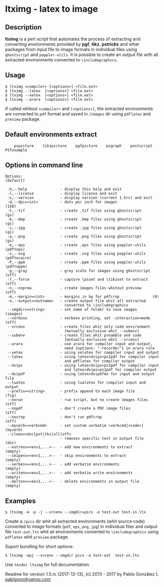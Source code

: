 # **ltximg** - latex to image

## Description
**ltximg** is a perl *script* that automates the process of extracting and converting
environments provided by **pgf**, **tikz**, **pstricks** and other packages from input file
to image formats in individual files using `ghostscript` and `poppler-utils`. It is possible 
to create an output file with all extracted environments converted to `\includegraphics`.

## Usage
```
$ ltximg <compiler> [<options>] <file.ext>
$ ltximg --latex  [<options>] <file.ext>
$ ltximg --xetex  [<options>] <file.ext>
$ ltximg --arara  [<options>] <file.ext>
```
If called whitout `<compiler>` and `[<options>]`, the extracted environments are converted to `pdf` 
format and saved in `/images` dir using `pdflatex` and `preview` package.

## Default environments extract
```
    pspicture    tikzpicture    pgfpicture    psgraph    postscript    PSTexample
```
## Options in command line

```
Options:                                                          (default)

 -h,--help               - display this help and exit
 -l,--license            - display license and exit
 -v,--version            - display version (current 1.5rc) and exit
 -d,--dpi=<int>          - dots per inch for images                (150)
 -t,--tif                - create .tif files using ghostscript     (gs)
 -b,--bmp                - create .bmp files using ghostscript     (gs)
 -j,--jpg                - create .jpg files using ghostscript     (gs)
 -p,--png                - create .png files using ghostscript     (gs)
 -e,--eps                - create .eps files using poppler-utils   (pdftops)
 -s,--svg                - create .svg files using poppler-utils   (pdftocairo)
 -P,--ppm                - create .ppm files using poppler-utils   (pdftoppm)
 -g,--gray               - gray scale for images using ghostscript (off)
 -f,--force              - capture \psset and \tikzset to extract  (off)
 -n,--noprew             - create images files whitout preview     (off)
 -m,--margin=<int>       - margins in bp for pdfcrop               (0)
 -o,--output=<outname>   - create output file whit all extracted
                           converted to \includegraphics
 --imgdir=<string>       - set name of folder to save images       (images)
 --verbose               - verbose printing, set -interaction=mode (off)
 --srcenv                - create files whit only code environment
                           [mutually exclusive whit --subenv]
 --subenv                - create files whit preamble and code 
                           [mutually exclusive whit --srcenv]
 --arara                 - use arara for compiler input and output, 
                           need {options: "-recorder"} in arara rule
 --xetex                 - using xelatex for compiler input and output
 --latex                 - using latex>dvips>ps2pdf for compiler input 
                           and pdflatex for compiler output
 --dvips                 - using latex>dvips>ps2pdf for compiler input 
                           and latex>dvips>ps2pdf for compiler output
 --dvipdf                - using latex>dvipdfmx for input and output file
 --luatex                - using lualatex for compiler input and output
 --prefix=<string>       - prefix append to each image file        (fig)
 --norun                 - run script, but no create images files  (off)
 --nopdf                 - don't create a PDF image files          (off)
 --nocrop                - don't run pdfcrop                       (off)
 --myverb=<verbcmd>      - set custom verbatim \verbcmd|<code>|    (myverb)
 --clean=<doc|pst|tkz|all|off>
                         - removes specific text in output file    (doc)
 --extrenv=<env1,...>--  - add new environments to extract         (empty)
 --skipenv=<env1,...>--  - skip environments to extract            (empty)
 --verbenv=<env1,...>--  - add verbatim environments               (empty)
 --writenv=<env1,...>--  - add verbatim write environments         (empty)
 --deltenv=<env1,...>--  - delete environments in output file      (empty)
```
## Examples
```
$ ltximg -e -p -j --srcenv --imgdir=pics -o test-out test-in.ltx
```
Create a `/pics` dir whit all extracted environments (whit source code) converted to image 
formats (`pdf`, `eps`, `png`, `jpg`) in individual files and output file `test-out.ltx` whit 
all environments converted to `\includegraphics` using `pdflatex` whit `preview` package.

Suport bundling for short options:
```
$ ltximg -epj --srcenv --imgdir pics -o test-out  test-in.ltx
```
Use `texdoc ltximg` for full documentation.

Readme for version 1.5.rc [2017-12-13], (c) 2013 - 2017 by Pablo González L <pablgonz@yahoo.com>
